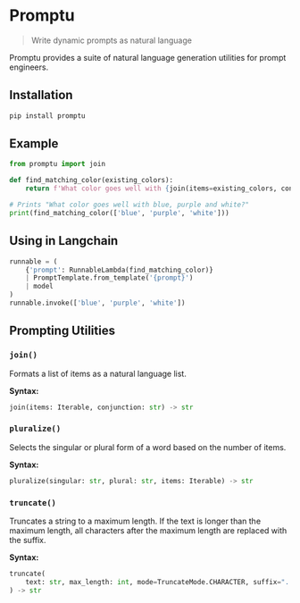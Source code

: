 # Promptu

> Write dynamic prompts as natural language

Promptu provides a suite of natural language generation utilities for prompt
engineers.

## Installation

```sh
pip install promptu
```

## Example

```py
from promptu import join

def find_matching_color(existing_colors):
    return f'What color goes well with {join(items=existing_colors, conjunction="and")}?'

# Prints "What color goes well with blue, purple and white?"
print(find_matching_color(['blue', 'purple', 'white']))
```

## Using in Langchain

```py
runnable = (
    {'prompt': RunnableLambda(find_matching_color)}
    | PromptTemplate.from_template('{prompt}')
    | model
)
runnable.invoke(['blue', 'purple', 'white'])
```

## Prompting Utilities

### `join()`

Formats a list of items as a natural language list.

**Syntax:**

```py
join(items: Iterable, conjunction: str) -> str
```

### `pluralize()`

Selects the singular or plural form of a word based on the number of items.

**Syntax:**

```py
pluralize(singular: str, plural: str, items: Iterable) -> str
```

### `truncate()`

Truncates a string to a maximum length. If the text is longer than the maximum
length, all characters after the maximum length are replaced with the suffix.

**Syntax:**

```py
truncate(
    text: str, max_length: int, mode=TruncateMode.CHARACTER, suffix="..."
) -> str
```
